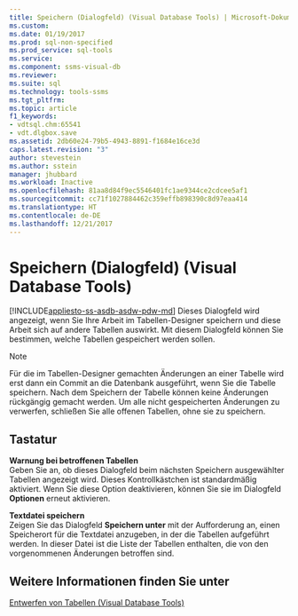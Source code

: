 ```yaml
---
title: Speichern (Dialogfeld) (Visual Database Tools) | Microsoft-Dokumentation
ms.custom: 
ms.date: 01/19/2017
ms.prod: sql-non-specified
ms.prod_service: sql-tools
ms.service: 
ms.component: ssms-visual-db
ms.reviewer: 
ms.suite: sql
ms.technology: tools-ssms
ms.tgt_pltfrm: 
ms.topic: article
f1_keywords:
- vdtsql.chm:65541
- vdt.dlgbox.save
ms.assetid: 2db60e24-79b5-4943-8891-f1684e16ce3d
caps.latest.revision: "3"
author: stevestein
ms.author: sstein
manager: jhubbard
ms.workload: Inactive
ms.openlocfilehash: 81aa8d84f9ec5546401fc1ae9344ce2cdcee5af1
ms.sourcegitcommit: cc71f1027884462c359effb898390c8d97eaa414
ms.translationtype: HT
ms.contentlocale: de-DE
ms.lasthandoff: 12/21/2017
---
```

# <a name="save-dialog-box-visual-database-tools"></a>Speichern (Dialogfeld) (Visual Database Tools)
[!INCLUDE[appliesto-ss-asdb-asdw-pdw-md](../../includes/appliesto-ss-asdb-asdw-pdw-md.md)] Dieses Dialogfeld wird angezeigt, wenn Sie Ihre Arbeit im Tabellen-Designer speichern und diese Arbeit sich auf andere Tabellen auswirkt. Mit diesem Dialogfeld können Sie bestimmen, welche Tabellen gespeichert werden sollen.  
  
> [!NOTE]  
> Für die im Tabellen-Designer gemachten Änderungen an einer Tabelle wird erst dann ein Commit an die Datenbank ausgeführt, wenn Sie die Tabelle speichern. Nach dem Speichern der Tabelle können keine Änderungen rückgängig gemacht werden. Um alle nicht gespeicherten Änderungen zu verwerfen, schließen Sie alle offenen Tabellen, ohne sie zu speichern.  
  
## <a name="options"></a>Tastatur  
**Warnung bei betroffenen Tabellen**  
Geben Sie an, ob dieses Dialogfeld beim nächsten Speichern ausgewählter Tabellen angezeigt wird. Dieses Kontrollkästchen ist standardmäßig aktiviert. Wenn Sie diese Option deaktivieren, können Sie sie im Dialogfeld **Optionen** erneut aktivieren.  
  
**Textdatei speichern**  
Zeigen Sie das Dialogfeld **Speichern unter** mit der Aufforderung an, einen Speicherort für die Textdatei anzugeben, in der die Tabellen aufgeführt werden. In dieser Datei ist die Liste der Tabellen enthalten, die von den vorgenommenen Änderungen betroffen sind.  
  
## <a name="see-also"></a>Weitere Informationen finden Sie unter  
[Entwerfen von Tabellen &#40;Visual Database Tools&#41;](../../ssms/visual-db-tools/design-tables-visual-database-tools.md)  
  
